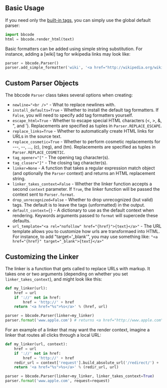 ## Basic Usage

If you need only the [built-in tags](tags.md), you can simply use the global default parser:

```python
import bbcode
html = bbcode.render_html(text)
```

Basic formatters can be added using simple string substitution. For instance, adding a [wiki] tag for wikipedia links
may look like:

```python
parser = bbcode.Parser()
parser.add_simple_formatter('wiki', '<a href="http://wikipedia.org/wiki/%(value)s">%(value)s</a>')
```


## Custom Parser Objects

The bbcode ``Parser`` class takes several options when creating:

* `newline="<br />"` - What to replace newlines with.
* `install_defaults=True` - Whether to install the default tag formatters. If `False`, you will need to specify add tag
  formatters yourself.
* `escape_html=True` - Whether to escape special HTML characters (<, >, &, ", and '). Replacements are specified as
  tuples in `Parser.REPLACE_ESCAPE`.
* `replace_links=True` - Whether to automatically create HTML links for URLs in the source text.
* `replace_cosmetic=True` - Whether to perform cosmetic replacements for ---, --, ..., (c), (reg), and (tm).
  Replacements are specified as tuples in `Parser.REPLACE_COSMETIC`.
* `tag_opener="["` - The opening tag character(s).
* `tag_closer="]"` - The closing tag character(s).
* `linker=None` - A function that takes a regular expression match object (and optionally the `Parser` context) and
  returns an HTML replacement string.
* `linker_takes_context=False` - Whether the linker function accepts a second `context` parameter. If `True`, the linker
  function will be passed the context sent to `Parser.format`.
* `drop_unrecognized=False` - Whether to drop unrecognized (but valid) tags. The default is to leave the tags
  (unformatted) in the output.
* `default_context={}` - A dictionary to use as the default context when rendering. Keywords arguments passed to
  `format` will supercede these defaults.
* `url_template="<a rel="nofollow" href="{href}">{text}</a>"` - The URL template allows you to customize how urls are
  transformaed into HTML. For instance, to add "target='_blank'", you may use something like:
  `"<a href="{href}" target="_blank">{text}</a>"`


## Customizing the Linker

The linker is a function that gets called to replace URLs with markup. It takes one or two arguments (depending on
whether you set ``linker_takes_context``), and might look like this:

```python
def my_linker(url):
    href = url
    if '://' not in href:
        href = 'http://' + href
    return '<a href="%s">%s</a>' % (href, url)

parser = bbcode.Parser(linker=my_linker)
parser.format('www.apple.com') # returns <a href="http://www.apple.com">www.apple.com</a>
```

For an example of a linker that may want the render context, imagine a linker that routes all clicks through a local
URL:

```python
def my_linker(url, context):
    href = url
    if '://' not in href:
        href = 'http://' + href
    redir_url = context['request'].build_absolute_url('/redirect/') + '?to=' + urllib.quote(href, safe='/')
    return '<a href="%s">%s</a>' % (redir_url, url)

parser = bbcode.Parser(linker=my_linker, linker_takes_context=True)
parser.format('www.apple.com', request=request)
```
